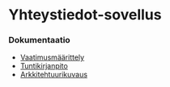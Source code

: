 # Yhteystiedot-sovellus

### Dokumentaatio
- [Vaatimusmäärittely](https://github.com/vaisajuh/ot-harjoitustyo/blob/master/dokumentaatio/vaatimusmaarittely.md) <br>
- [Tuntikirjanpito](https://github.com/vaisajuh/ot-harjoitustyo/blob/master/dokumentaatio/tuntikirjanpito.md) <br>
- [Arkkitehtuurikuvaus](https://github.com/vaisajuh/ot-harjoitustyo/blob/master/dokumentaatio/arkkitehtuuri.md)
